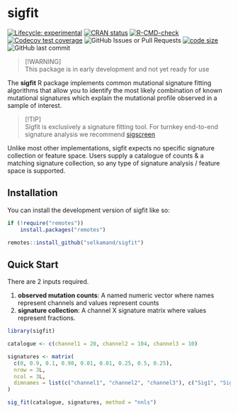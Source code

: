 
<!-- README.md is generated from README.Rmd. Please edit that file -->

# sigfit

<!-- badges: start -->

[![Lifecycle:
experimental](https://img.shields.io/badge/lifecycle-experimental-orange.svg)](https://lifecycle.r-lib.org/articles/stages.html#experimental)
[![CRAN
status](https://www.r-pkg.org/badges/version/sigfit)](https://CRAN.R-project.org/package=sigfit)
[![R-CMD-check](https://github.com/selkamand/sigfit/actions/workflows/R-CMD-check.yaml/badge.svg)](https://github.com/selkamand/sigfit/actions/workflows/R-CMD-check.yaml)
[![Codecov test
coverage](https://codecov.io/gh/selkamand/sigfit/branch/main/graph/badge.svg)](https://app.codecov.io/gh/selkamand/sigfit?branch=main)
![GitHub Issues or Pull
Requests](https://img.shields.io/github/issues-closed/selkamand/sigfit)
[![code
size](https://img.shields.io/github/languages/code-size/selkamand/sigfit.svg)](https://github.com/selkamand/sigfit)
![GitHub last
commit](https://img.shields.io/github/last-commit/selkamand/sigfit)
<!-- badges: end -->

> \[!WARNING\]  
> This package is in early development and not yet ready for use

The **sigfit** R package implements common mutational signature fitting
algorithms that allow you to identify the most likely combination of
known mutational signatures which explain the mutational profile
observed in a sample of interest.

> \[!TIP\]  
> Sigfit is exclusively a signature fitting tool. For turnkey end-to-end
> signature analysis we recommend
> [sigscreen](https://github.com/selkamand/sigscreen)

Unlike most other implementations, sigfit expects no specific signature
collection or feature space. Users supply a catalogue of counts & a
matching signature collection, so any type of signature analysis /
feature space is supported.

## Installation

You can install the development version of sigfit like so:

``` r
if (!require("remotes"))
    install.packages("remotes")

remotes::install_github("selkamand/sigfit")
```

## Quick Start

There are 2 inputs required.

1.  **observed mutation counts**: A named numeric vector where names
    represent channels and values represent counts
2.  **signature collection**: A channel X signature matrix where values
    represent fractions.

``` r
library(sigfit)

catalogue <- c(channel1 = 20, channel2 = 104, channel3 = 10)

signatures <- matrix(
  c(0, 0.9, 0.1, 0.98, 0.01, 0.01, 0.25, 0.5, 0.25),
  nrow = 3L,
  ncol = 3L,
  dimnames = list(c("channel1", "channel2", "channel3"), c("Sig1", "Sig2", "Sig3"))
)

sig_fit(catalogue, signatures, method = "nnls")
```

